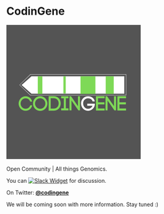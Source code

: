 # CodinGene

![](codingene_logo.png)

Open Community | All things Genomics.

You can [![Slack Widget](https://img.shields.io/badge/join-us%20on%20slack-gray.svg?longCache=true&logo=slack&colorB=red)](https://join.slack.com/t/codingene/shared_invite/enQtNTYyMDg1NTYzMjY3LWI3OTY3MmRkM2NiYTc2ZGM5NjJjYjY2YjA3MjBkNzY3MzQ2ZjcxYzkxMmVmZjA2ZDdmNGRiNTg5ODg4MGYzYjM) for discussion. 

On Twitter: [**@codingene**](https://twitter.com/codingene)

We will be coming soon with more information. Stay tuned :)

